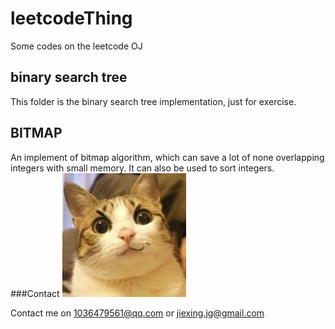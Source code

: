 # leetcodeThing
Some codes on the leetcode OJ

## binary search tree
This folder is the binary search tree implementation, just for exercise.

## BITMAP
An implement of bitmap algorithm, which can save a lot of none overlapping integers with small memory. It can also be used to sort integers.
###Contact
![My icon](./img/catIcon.jpg "Jiexin Guo")

Contact me on <1036479561@qq.com> or <jiexing.jg@gmail.com> 
